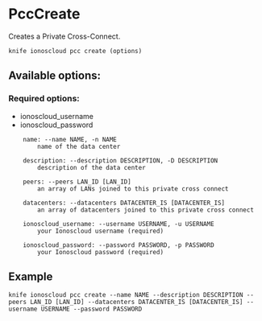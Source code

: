 # PccCreate

Creates a Private Cross-Connect.

```text
knife ionoscloud pcc create (options)
```

## Available options:

### Required options:

* ionoscloud\_username
* ionoscloud\_password

```text
    name: --name NAME, -n NAME
        name of the data center

    description: --description DESCRIPTION, -D DESCRIPTION
        description of the data center

    peers: --peers LAN_ID [LAN_ID]
        an array of LANs joined to this private cross connect

    datacenters: --datacenters DATACENTER_IS [DATACENTER_IS]
        an array of datacenters joined to this private cross connect

    ionoscloud_username: --username USERNAME, -u USERNAME
        your Ionoscloud username (required)

    ionoscloud_password: --password PASSWORD, -p PASSWORD
        your Ionoscloud password (required)
```

## Example

```text
knife ionoscloud pcc create --name NAME --description DESCRIPTION --peers LAN_ID [LAN_ID] --datacenters DATACENTER_IS [DATACENTER_IS] --username USERNAME --password PASSWORD
```

